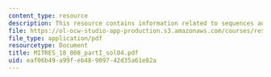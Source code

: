 ```yaml
---
content_type: resource
description: This resource contains information related to sequences and series.
file: https://ol-ocw-studio-app-production.s3.amazonaws.com/courses/res-18-008-calculus-revisited-complex-variables-differential-equations-and-linear-algebra-fall-2011/eaf06b49a99feb48909742d35a61e82a_MITRES_18_008_partI_sol04.pdf
file_type: application/pdf
resourcetype: Document
title: MITRES_18_008_partI_sol04.pdf
uid: eaf06b49-a99f-eb48-9097-42d35a61e82a
---
```

